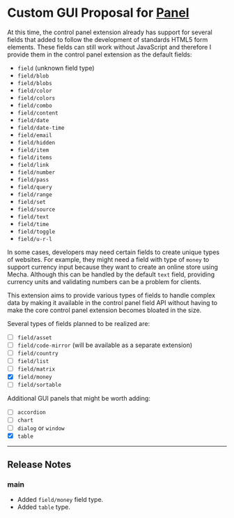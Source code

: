 Custom GUI Proposal for [Panel](https://github.com/mecha-cms/x.panel)
=====================================================================

At this time, the control panel extension already has support for several fields that added to follow the development of standards HTML5 form elements. These fields can still work without JavaScript and therefore I provide them in the control panel extension as the default fields:

 - `field` (unknown field type)
 - `field/blob`
 - `field/blobs`
 - `field/color`
 - `field/colors`
 - `field/combo`
 - `field/content`
 - `field/date`
 - `field/date-time`
 - `field/email`
 - `field/hidden`
 - `field/item`
 - `field/items`
 - `field/link`
 - `field/number`
 - `field/pass`
 - `field/query`
 - `field/range`
 - `field/set`
 - `field/source`
 - `field/text`
 - `field/time`
 - `field/toggle`
 - `field/u-r-l`

In some cases, developers may need certain fields to create unique types of websites. For example, they might need a field with type of `money` to support currency input because they want to create an online store using Mecha. Although this can be handled by the default `text` field, providing currency units and validating numbers can be a problem for clients.

This extension aims to provide various types of fields to handle complex data by making it available in the control panel field API without having to make the core control panel extension becomes bloated in the size.

Several types of fields planned to be realized are:

 - [ ] `field/asset`
 - [ ] `field/code-mirror` (will be available as a separate extension)
 - [ ] `field/country`
 - [ ] `field/list`
 - [ ] `field/matrix`
 - [x] `field/money`
 - [ ] `field/sortable`

Additional GUI panels that might be worth adding:

 - [ ] `accordion`
 - [ ] `chart`
 - [ ] `dialog` or `window`
 - [x] `table`

---

Release Notes
-------------

### main

 - Added `field/money` field type.
 - Added `table` type.
